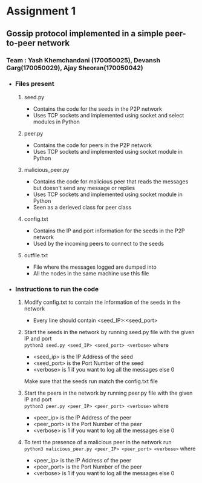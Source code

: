 # Assignment 1
## Gossip protocol implemented in a simple peer-to-peer network
### Team : Yash Khemchandani (170050025), Devansh Garg(170050029), Ajay Sheoran(170050042)

* ### <b>Files present</b>
    1. seed.py
        - Contains the code for the seeds in the P2P network
        - Uses TCP sockets and implemented using socket and select modules in Python

    2. peer.py
        - Contains the code for peers in the P2P network
        - Uses TCP sockets and implemented using socket module in Python

    3. malicious_peer.py
        - Contains the code for malicious peer that reads the messages but doesn't send any message or replies
        - Uses TCP sockets and implemented using socket module in Python
        - Seen as a derieved class for peer class

    4. config.txt
        - Contains the IP and port information for the seeds in the P2P network
        - Used by the incoming peers to connect to the seeds

    5. outfile.txt
        - File where the messages logged are dumped into
        - All the nodes in the same machine use this file

* ### <b>Instructions to run the code</b>
    1. Modify config.txt to contain the information of the seeds in the network
        - Every line should contain \<seed_IP\>:\<seed_port\>

    2.  Start the seeds in the network by running seed.py file with the given IP and port <br>
        `python3 seed.py <seed_IP> <seed_port> <verbose>` where
        - \<seed_ip\> is the IP Address of the seed
        - \<seed_port\> is the Port Number of the seed
        - \<verbose\> is 1 if you want to log all the messages else 0

        Make sure that the seeds run match the config.txt file

    3. Start the peers in the network by running peer.py file with the given IP and port <br>
        `python3 peer.py <peer_IP> <peer_port> <verbose>` where 
        - \<peer_ip\> is the IP Address of the peer
        - \<peer_port\> is the Port Number of the peer
        - \<verbose\> is 1 if you want to log all the messages else 0

    4. To test the presence of a malicious peer in the network run <br>
        `python3 malicious_peer.py <peer_IP> <peer_port> <verbose>` where
        - \<peer_ip\> is the IP Address of the peer
        - \<peer_port\> is the Port Number of the peer
        - \<verbose\> is 1 if you want to log all the messages else 0